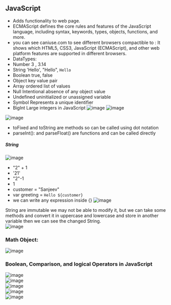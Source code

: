## JavaScript  
- Adds functionality to web page.
- ECMAScript defines the core rules and features of the JavaScript language, including syntax, keywords, types, objects, functions, and more.
- you can see caniuse.com to see different browsers compactible to : It shows which HTML5, CSS3, JavaScript (ECMAScript), and other web platform features are supported in different browsers.
- DataTypes:  
- Number 3 , 3.14  
- String 'Hello', "Hello", `Hello`  
- Boolean true, false    
- Object key value pair  
- Array ordered list of values  
- Null Intentional absence of any object value  
- Undefined uninitialized or unassigned variable  
- Symbol Represents a unique identifier  
- BigInt Large integers in JavaScript
![image](https://github.com/user-attachments/assets/a09e2684-b566-4f7a-8ef2-45a533805d6c)
![image](https://github.com/user-attachments/assets/c9d2648d-bb98-4b1c-91e3-68a36b4134bb)

![image](https://github.com/user-attachments/assets/b3902e34-4b5e-438c-a570-b5355bca0ec4)  
- toFixed and toString are methods so can be called using dot notation  
- parseInt(): and parseFloat() are functions and can be called directly

##### String  
![image](https://github.com/user-attachments/assets/7eb4a8a4-2ab4-4d44-a12e-e4e216301857)  
- "2" + 1
- '21'
- "2"-1
- 1
- customer = "Sanjeev"
- var greeting = `Hello ${customer}`
- we can write any expression inside {}
![image](https://github.com/user-attachments/assets/8c2fbc11-f5e8-4361-9b90-3bb05ebd7c4b)

String are immutable we may not be able to modify it, but we can take some methods and convert it in uppercase and lowercase and store in another variable then we can see the changed String.  
![image](https://github.com/user-attachments/assets/d6a01c91-aa0f-4bf7-88db-44a7a31aae33)  

### Math Object:  
![image](https://github.com/user-attachments/assets/55cb774d-669e-4935-a1d1-9afe7dac4cba)  

### Boolean, Comparison, and logical Operators in JavaScript  
![image](https://github.com/user-attachments/assets/ce761007-c4d4-4cf1-a6ad-92b54afc67b5)  
![image](https://github.com/user-attachments/assets/662851fd-2383-430e-99f6-f67c5897f78e)  
![image](https://github.com/user-attachments/assets/d9d5bac9-bbc3-4f8a-b548-68e15a629e34)  
![image](https://github.com/user-attachments/assets/0cd453b4-d2c6-410f-bef5-b85cb74bccc9)  
![image](https://github.com/user-attachments/assets/6f71163b-947b-495a-ba17-33b0858c1fc2)  














